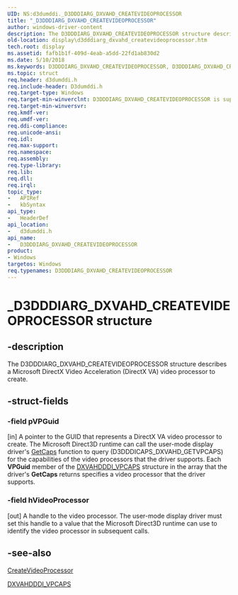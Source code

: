 ```yaml
---
UID: NS:d3dumddi._D3DDDIARG_DXVAHD_CREATEVIDEOPROCESSOR
title: "_D3DDDIARG_DXVAHD_CREATEVIDEOPROCESSOR"
author: windows-driver-content
description: The D3DDDIARG_DXVAHD_CREATEVIDEOPROCESSOR structure describes a Microsoft DirectX Video Acceleration (DirectX VA) video processor to create.
old-location: display\d3dddiarg_dxvahd_createvideoprocessor.htm
tech.root: display
ms.assetid: fafb1b1f-409d-4eab-a5dd-22fd1ab830d2
ms.date: 5/10/2018
ms.keywords: D3DDDIARG_DXVAHD_CREATEVIDEOPROCESSOR, D3DDDIARG_DXVAHD_CREATEVIDEOPROCESSOR structure [Display Devices], UMDisplayDriver_param_Structs_c2d925e2-646c-46dc-9795-1a885aa64a02.xml, _D3DDDIARG_DXVAHD_CREATEVIDEOPROCESSOR, d3dumddi/D3DDDIARG_DXVAHD_CREATEVIDEOPROCESSOR, display.d3dddiarg_dxvahd_createvideoprocessor
ms.topic: struct
req.header: d3dumddi.h
req.include-header: D3dumddi.h
req.target-type: Windows
req.target-min-winverclnt: D3DDDIARG_DXVAHD_CREATEVIDEOPROCESSOR is supported beginning with the Windows 7 operating system.
req.target-min-winversvr: 
req.kmdf-ver: 
req.umdf-ver: 
req.ddi-compliance: 
req.unicode-ansi: 
req.idl: 
req.max-support: 
req.namespace: 
req.assembly: 
req.type-library: 
req.lib: 
req.dll: 
req.irql: 
topic_type:
-	APIRef
-	kbSyntax
api_type:
-	HeaderDef
api_location:
-	d3dumddi.h
api_name:
-	D3DDDIARG_DXVAHD_CREATEVIDEOPROCESSOR
product:
- Windows
targetos: Windows
req.typenames: D3DDDIARG_DXVAHD_CREATEVIDEOPROCESSOR
---
```


# _D3DDDIARG_DXVAHD_CREATEVIDEOPROCESSOR structure


## -description


The D3DDDIARG_DXVAHD_CREATEVIDEOPROCESSOR structure describes a Microsoft DirectX Video Acceleration (DirectX VA) video processor to create. 


## -struct-fields




### -field pVPGuid

[in] A pointer to the GUID that represents a DirectX VA video processor to create. The Microsoft Direct3D runtime can call the user-mode display driver's <a href="https://msdn.microsoft.com/cf6c61ce-7b53-46d0-b3ff-ed5b2b964c65">GetCaps</a> function to query (D3DDDICAPS_DXVAHD_GETVPCAPS) for the capabilities of the video processors that the driver supports. Each <b>VPGuid</b> member of the <a href="https://msdn.microsoft.com/library/windows/hardware/ff563109">DXVAHDDDI_VPCAPS</a> structure in the array that the driver's <b>GetCaps</b> returns specifies a video processor that the driver supports.  


### -field hVideoProcessor

[out] A handle to the video processor. The user-mode display driver must set this handle to a value that the Microsoft Direct3D runtime can use to identify the video processor in subsequent calls. 


## -see-also




<a href="https://msdn.microsoft.com/68a7c394-4b0f-4446-a54b-5aee6cf8a913">CreateVideoProcessor</a>



<a href="https://msdn.microsoft.com/library/windows/hardware/ff563109">DXVAHDDDI_VPCAPS</a>
 

 

